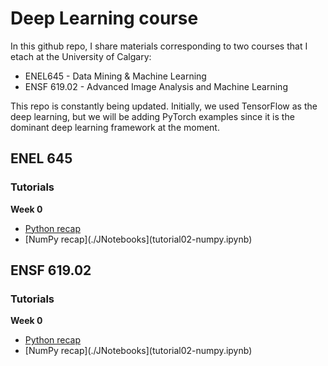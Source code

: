 # Deep Learning course

In this github repo, I share materials corresponding to two courses that I etach at the University of Calgary:

- ENEL645 - Data Mining & Machine Learning
- ENSF 619.02 - Advanced Image Analysis and Machine Learning


This repo is constantly being updated. Initially, we used TensorFlow as the deep learning, but we will be adding PyTorch examples since it is the dominant deep learning framework at the moment.



## ENEL 645

### Tutorials

**Week 0**
- [Python recap](./JNotebooks/tutorial01-python.ipynb)
- [NumPy recap](./JNotebooks](tutorial02-numpy.ipynb)

## ENSF 619.02

### Tutorials

**Week 0**
- [Python recap](./JNotebooks/tutorial01-python.ipynb)
- [NumPy recap](./JNotebooks](tutorial02-numpy.ipynb)
